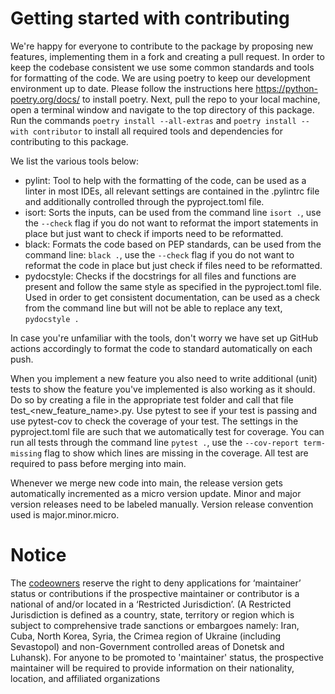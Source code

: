 <!--
SPDX-FileCopyrightText: 2024 Shell Global Solutions International B.V. All Rights Reserved.

SPDX-License-Identifier: Apache-2.0
-->

# Getting started with contributing
We're happy for everyone to contribute to the package by proposing new features, implementing them in a fork and 
creating a pull request. In order to keep the codebase consistent we use some common standards and tools for formatting 
of the code. We are using poetry to keep our development environment up to date. Please follow the instructions here 
https://python-poetry.org/docs/ to install poetry. Next, pull the repo to your local machine, open a terminal window 
and navigate to the top directory of this package. Run the commands `poetry install --all-extras` and 
`poetry install --with contributor` to install all required tools and dependencies for contributing to this package.

We list the various tools below:
- pylint: Tool to help with the formatting of the code, can be used as a linter in most IDEs, all relevant settings are 
contained in the .pylintrc file and additionally controlled through the pyproject.toml file.
- isort: Sorts the inputs, can be used from the command line  `isort .`, use the `--check` flag if you do not want to 
reformat the import statements in place but just want to check if imports need to be reformatted.
- black: Formats the code based on PEP standards, can be used from the command line: `black .`, use the `--check` flag 
if you do not want to reformat the code in place but just check if files need to be reformatted.
- pydocstyle: Checks if the docstrings for all files and functions are present and follow the same style as specified
in the pyproject.toml file. Used in order to get consistent documentation, can be used as a check from the command line 
but will not be able to replace any text, `pydocstyle .`

In case you're unfamiliar with the tools, don't worry we have set up GitHub actions accordingly to format the code to 
standard automatically on each push.

When you implement a new feature you also need to write additional (unit) tests to show the feature you've implemented 
is also working as it should. Do so by creating a file in the appropriate test folder and call that file 
test_<new_feature_name>.py. Use pytest to see if your test is passing and use pytest-cov to check the coverage of your 
test. The settings in the pyproject.toml file are such that we automatically test for coverage. You can run all tests 
through the command line `pytest .`, use the `--cov-report term-missing` flag to show which lines are missing in the 
coverage. All test are required to pass before merging into main.

Whenever we merge new code into main, the release version gets automatically incremented as a micro version update.
Minor and major version releases need to be labeled manually. Version release convention used is major.minor.micro.

# Notice

The [codeowners](https://github.com/sede-open/openMCMC/blob/main/CODEOWNERS.md) reserve the right to deny applications 
for ‘maintainer’ status or contributions if 
the prospective maintainer or contributor is a national of and/or located in a ‘Restricted Jurisdiction’. 
(A Restricted Jurisdiction is defined as a country, state, territory or region which is subject to comprehensive 
trade sanctions or embargoes namely: Iran, Cuba, North Korea, Syria, the Crimea region of Ukraine (including 
Sevastopol) and non-Government controlled areas of Donetsk and Luhansk). For anyone to be promoted to 'maintainer' 
status, the prospective maintainer will be required to provide information on their nationality, location, and 
affiliated organizations
